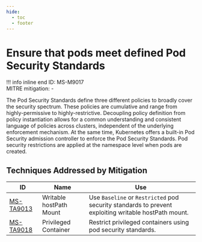 ```yaml
---
hide:
  - toc
  - footer
---
```


# Ensure that pods meet defined Pod Security Standards

!!! info inline end
    ID: MS-M9017<br>
    MITRE mitigation: -


The Pod Security Standards define three different policies to broadly cover the security spectrum. These policies are cumulative and range from highly-permissive to highly-restrictive. Decoupling policy definition from policy instantiation allows for a common understanding and consistent language of policies across clusters, independent of the underlying enforcement mechanism. At the same time, Kubernetes offers a built-in Pod Security admission controller to enforce the Pod Security Standards. Pod security restrictions are applied at the namespace level when pods are created.


## Techniques Addressed by Mitigation

|ID|Name|Use|
|--|----------|-----------|
|[MS-TA9013](../techniques/Writable%20hostPath%20mount.md)|Writable hostPath Mount|Use `Baseline` or `Restricted` pod security standards to prevent exploiting writable hostPath mount.|
|[MS-TA9018](../techniques/Privileged%20container.md)|Privileged Container|Restrict privileged containers using pod security standards.|